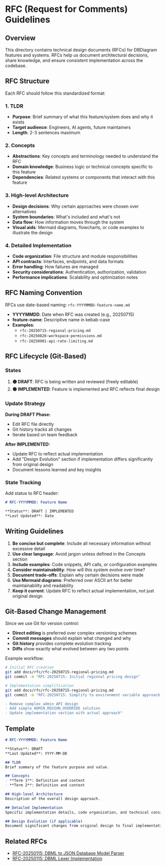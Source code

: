# RFC (Request for Comments) Guidelines

## Overview

This directory contains technical design documents (RFCs) for DBDiagram features and systems. RFCs help us document architectural decisions, share knowledge, and ensure consistent implementation across the codebase.

## RFC Structure

Each RFC should follow this standardized format:

### 1. TLDR
- **Purpose**: Brief summary of what this feature/system does and why it exists
- **Target audience**: Engineers, AI agents, future maintainers
- **Length**: 2-3 sentences maximum

### 2. Concepts
- **Abstractions**: Key concepts and terminology needed to understand the RFC
- **Domain knowledge**: Business logic or technical concepts specific to this feature
- **Dependencies**: Related systems or components that interact with this feature

### 3. High-level Architecture
- **Design decisions**: Why certain approaches were chosen over alternatives
- **System boundaries**: What's included and what's not
- **Data flow**: How information moves through the system
- **Visual aids**: Mermaid diagrams, flowcharts, or code examples to illustrate the design

### 4. Detailed Implementation
- **Code organization**: File structure and module responsibilities
- **API contracts**: Interfaces, endpoints, and data formats
- **Error handling**: How failures are managed
- **Security considerations**: Authentication, authorization, validation
- **Performance implications**: Scalability and optimization notes

## RFC Naming Convention

RFCs use date-based naming: `rfc-YYYYMMDD-feature-name.md`

- **YYYYMMDD**: Date when RFC was created (e.g., 20250715)
- **feature-name**: Descriptive name in kebab-case
- **Examples**:
  - `rfc-20250715-regional-pricing.md`
  - `rfc-20250820-workspace-permissions.md`
  - `rfc-20250901-api-rate-limiting.md`

## RFC Lifecycle (Git-Based)

### States

1. **🟡 DRAFT**: RFC is being written and reviewed (freely editable)
2. **🟢 IMPLEMENTED**: Feature is implemented and RFC reflects final design

### Update Strategy

**During DRAFT Phase:**
- Edit RFC file directly
- Git history tracks all changes
- Iterate based on team feedback

**After IMPLEMENTED:**
- Update RFC to reflect actual implementation
- Add "Design Evolution" section if implementation differs significantly from original design
- Document lessons learned and key insights

### State Tracking

Add status to RFC header:
```markdown
# RFC-YYYYMMDD: Feature Name

**Status**: DRAFT | IMPLEMENTED
**Last Updated**: Date
```

## Writing Guidelines

1. **Be concise but complete**: Include all necessary information without excessive detail
2. **Use clear language**: Avoid jargon unless defined in the Concepts section
3. **Include examples**: Code snippets, API calls, or configuration examples
4. **Consider maintainability**: How will this system evolve over time?
5. **Document trade-offs**: Explain why certain decisions were made
6. **Use Mermaid diagrams**: Preferred over ASCII art for better maintainability and readability
7. **Keep it current**: Update RFC to reflect actual implementation, not just original design

## Git-Based Change Management

Since we use Git for version control:
- **Direct editing** is preferred over complex versioning schemes
- **Commit messages** should explain what changed and why
- **Git history** provides complete evolution tracking
- **Diffs** show exactly what evolved between any two points

Example workflow:
```bash
# Initial RFC creation
git add docs/rfc/rfc-20250715-regional-pricing.md
git commit -m "RFC-20250715: Initial regional pricing design"

# Implementation simplification
git add docs/rfc/rfc-20250715-regional-pricing.md
git commit -m "RFC-20250715: Simplify to environment variable approach

- Remove complex admin API design
- Add simple ADMIN_REGION_OVERRIDE solution
- Update implementation section with actual approach"
```

## Template

```markdown
# RFC-YYYYMMDD: Feature Name

**Status**: DRAFT
**Last Updated**: YYYY-MM-DD

## TLDR
Brief summary of the feature purpose and value.

## Concepts
- **Term 1**: Definition and context
- **Term 2**: Definition and context

## High-level Architecture
Description of the overall design approach.

## Detailed Implementation
Specific implementation details, code organization, and technical considerations.

## Design Evolution (if applicable)
Document significant changes from original design to final implementation.
```

## Related RFCs
- [RFC-20250115: DBML to JSON Database Model Parser](rfc-20250115-dbml-to-json-parser.md)
- [RFC-20250115: DBML Lexer Implementation](rfc-20250115-dbml-lexer.md)